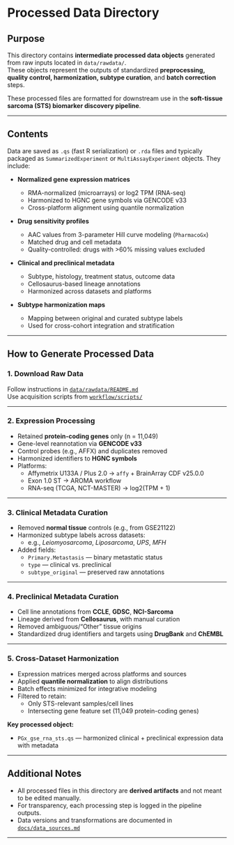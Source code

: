 # Processed Data Directory

## Purpose

This directory contains **intermediate processed data objects** generated from raw inputs located in `data/rawdata/`.  
These objects represent the outputs of standardized **preprocessing, quality control, harmonization, subtype curation**, and **batch correction** steps.

These processed files are formatted for downstream use in the **soft-tissue sarcoma (STS) biomarker discovery pipeline**.

---

## Contents

Data are saved as `.qs` (fast R serialization) or `.rda` files and typically packaged as `SummarizedExperiment` or `MultiAssayExperiment` objects. They include:

- **Normalized gene expression matrices**  
  - RMA-normalized (microarrays) or log2 TPM (RNA-seq)
  - Harmonized to HGNC gene symbols via GENCODE v33
  - Cross-platform alignment using quantile normalization

- **Drug sensitivity profiles**  
  - AAC values from 3-parameter Hill curve modeling (`PharmacoGx`)
  - Matched drug and cell metadata
  - Quality-controlled: drugs with >60% missing values excluded

- **Clinical and preclinical metadata**  
  - Subtype, histology, treatment status, outcome data
  - Cellosaurus-based lineage annotations
  - Harmonized across datasets and platforms

- **Subtype harmonization maps**  
  - Mapping between original and curated subtype labels
  - Used for cross-cohort integration and stratification

---

## How to Generate Processed Data

### 1. Download Raw Data

Follow instructions in [`data/rawdata/README.md`](/rawdata/README.md)  
Use acquisition scripts from [`workflow/scripts/`](/workflow/scripts)

---

### 2. Expression Processing

- Retained **protein-coding genes** only (n = 11,049)
- Gene-level reannotation via **GENCODE v33**
- Control probes (e.g., AFFX) and duplicates removed
- Harmonized identifiers to **HGNC symbols**
- Platforms:
  - Affymetrix U133A / Plus 2.0 → `affy` + BrainArray CDF v25.0.0
  - Exon 1.0 ST → AROMA workflow
  - RNA-seq (TCGA, NCT-MASTER) → log2(TPM + 1)

---

### 3. Clinical Metadata Curation

- Removed **normal tissue** controls (e.g., from GSE21122)
- Harmonized subtype labels across datasets:
  - e.g., *Leiomyosarcoma*, *Liposarcoma*, *UPS*, *MFH*
- Added fields:
  - `Primary.Metastasis` — binary metastatic status
  - `type` — clinical vs. preclinical
  - `subtype_original` — preserved raw annotations

---

### 4. Preclinical Metadata Curation

- Cell line annotations from **CCLE**, **GDSC**, **NCI-Sarcoma**
- Lineage derived from **Cellosaurus**, with manual curation
- Removed ambiguous/“Other” tissue origins
- Standardized drug identifiers and targets using **DrugBank** and **ChEMBL**

---

### 5. Cross-Dataset Harmonization

- Expression matrices merged across platforms and sources
- Applied **quantile normalization** to align distributions
- Batch effects minimized for integrative modeling
- Filtered to retain:
  - Only STS-relevant samples/cell lines
  - Intersecting gene feature set (11,049 protein-coding genes)

**Key processed object:**
- `PGx_gse_rna_sts.qs` — harmonized clinical + preclinical expression data with metadata

---

## Additional Notes

- All processed files in this directory are **derived artifacts** and not meant to be edited manually.
- For transparency, each processing step is logged in the pipeline outputs.
- Data versions and transformations are documented in [`docs/data_sources.md`](/docs/data_sources.md)

---